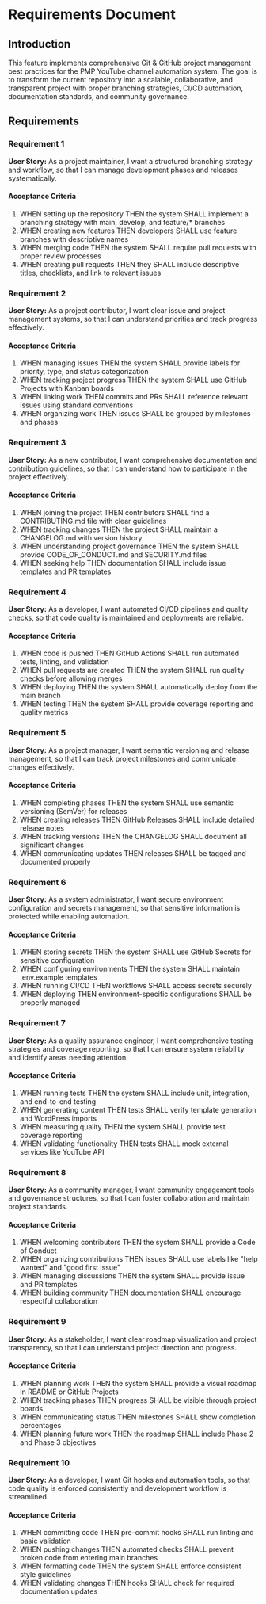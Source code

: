 # Requirements Document

## Introduction

This feature implements comprehensive Git & GitHub project management best practices for the PMP YouTube channel automation system. The goal is to transform the current repository into a scalable, collaborative, and transparent project with proper branching strategies, CI/CD automation, documentation standards, and community governance.

## Requirements

### Requirement 1

**User Story:** As a project maintainer, I want a structured branching strategy and workflow, so that I can manage development phases and releases systematically.

#### Acceptance Criteria

1. WHEN setting up the repository THEN the system SHALL implement a branching strategy with main, develop, and feature/* branches
2. WHEN creating new features THEN developers SHALL use feature branches with descriptive names
3. WHEN merging code THEN the system SHALL require pull requests with proper review processes
4. WHEN creating pull requests THEN they SHALL include descriptive titles, checklists, and link to relevant issues

### Requirement 2

**User Story:** As a project contributor, I want clear issue and project management systems, so that I can understand priorities and track progress effectively.

#### Acceptance Criteria

1. WHEN managing issues THEN the system SHALL provide labels for priority, type, and status categorization
2. WHEN tracking project progress THEN the system SHALL use GitHub Projects with Kanban boards
3. WHEN linking work THEN commits and PRs SHALL reference relevant issues using standard conventions
4. WHEN organizing work THEN issues SHALL be grouped by milestones and phases

### Requirement 3

**User Story:** As a new contributor, I want comprehensive documentation and contribution guidelines, so that I can understand how to participate in the project effectively.

#### Acceptance Criteria

1. WHEN joining the project THEN contributors SHALL find a CONTRIBUTING.md file with clear guidelines
2. WHEN tracking changes THEN the project SHALL maintain a CHANGELOG.md with version history
3. WHEN understanding project governance THEN the system SHALL provide CODE_OF_CONDUCT.md and SECURITY.md files
4. WHEN seeking help THEN documentation SHALL include issue templates and PR templates

### Requirement 4

**User Story:** As a developer, I want automated CI/CD pipelines and quality checks, so that code quality is maintained and deployments are reliable.

#### Acceptance Criteria

1. WHEN code is pushed THEN GitHub Actions SHALL run automated tests, linting, and validation
2. WHEN pull requests are created THEN the system SHALL run quality checks before allowing merges
3. WHEN deploying THEN the system SHALL automatically deploy from the main branch
4. WHEN testing THEN the system SHALL provide coverage reporting and quality metrics

### Requirement 5

**User Story:** As a project manager, I want semantic versioning and release management, so that I can track project milestones and communicate changes effectively.

#### Acceptance Criteria

1. WHEN completing phases THEN the system SHALL use semantic versioning (SemVer) for releases
2. WHEN creating releases THEN GitHub Releases SHALL include detailed release notes
3. WHEN tracking versions THEN the CHANGELOG SHALL document all significant changes
4. WHEN communicating updates THEN releases SHALL be tagged and documented properly

### Requirement 6

**User Story:** As a system administrator, I want secure environment configuration and secrets management, so that sensitive information is protected while enabling automation.

#### Acceptance Criteria

1. WHEN storing secrets THEN the system SHALL use GitHub Secrets for sensitive configuration
2. WHEN configuring environments THEN the system SHALL maintain .env.example templates
3. WHEN running CI/CD THEN workflows SHALL access secrets securely
4. WHEN deploying THEN environment-specific configurations SHALL be properly managed

### Requirement 7

**User Story:** As a quality assurance engineer, I want comprehensive testing strategies and coverage reporting, so that I can ensure system reliability and identify areas needing attention.

#### Acceptance Criteria

1. WHEN running tests THEN the system SHALL include unit, integration, and end-to-end testing
2. WHEN generating content THEN tests SHALL verify template generation and WordPress imports
3. WHEN measuring quality THEN the system SHALL provide test coverage reporting
4. WHEN validating functionality THEN tests SHALL mock external services like YouTube API

### Requirement 8

**User Story:** As a community manager, I want community engagement tools and governance structures, so that I can foster collaboration and maintain project standards.

#### Acceptance Criteria

1. WHEN welcoming contributors THEN the system SHALL provide a Code of Conduct
2. WHEN organizing contributions THEN issues SHALL use labels like "help wanted" and "good first issue"
3. WHEN managing discussions THEN the system SHALL provide issue and PR templates
4. WHEN building community THEN documentation SHALL encourage respectful collaboration

### Requirement 9

**User Story:** As a stakeholder, I want clear roadmap visualization and project transparency, so that I can understand project direction and progress.

#### Acceptance Criteria

1. WHEN planning work THEN the system SHALL provide a visual roadmap in README or GitHub Projects
2. WHEN tracking phases THEN progress SHALL be visible through project boards
3. WHEN communicating status THEN milestones SHALL show completion percentages
4. WHEN planning future work THEN the roadmap SHALL include Phase 2 and Phase 3 objectives

### Requirement 10

**User Story:** As a developer, I want Git hooks and automation tools, so that code quality is enforced consistently and development workflow is streamlined.

#### Acceptance Criteria

1. WHEN committing code THEN pre-commit hooks SHALL run linting and basic validation
2. WHEN pushing changes THEN automated checks SHALL prevent broken code from entering main branches
3. WHEN formatting code THEN the system SHALL enforce consistent style guidelines
4. WHEN validating changes THEN hooks SHALL check for required documentation updates